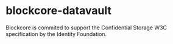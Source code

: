# blockcore-datavault
Blockcore is commited to support the Confidential Storage W3C specification by the Identity Foundation.
